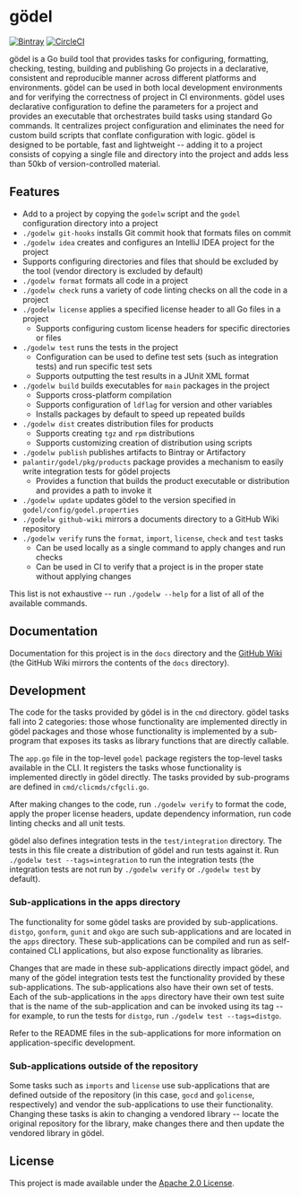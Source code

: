 gödel
=====

[![Bintray](https://img.shields.io/bintray/v/palantir/releases/godel.svg)](https://bintray.com/palantir/releases/godel/_latestVersion)
[![CircleCI](https://circleci.com/gh/palantir/godel.svg?style=shield)](https://circleci.com/gh/palantir/godel)

gödel is a Go build tool that provides tasks for configuring, formatting, checking, testing, building and publishing Go
projects in a declarative, consistent and reproducible manner across different platforms and environments. gödel can be
used in both local development environments and for verifying the correctness of project in CI environments. gödel uses
declarative configuration to define the parameters for a project and provides an executable that orchestrates build
tasks using standard Go commands. It centralizes project configuration and eliminates the need for custom build scripts
that conflate configuration with logic. gödel is designed to be portable, fast and lightweight -- adding it to a project
consists of copying a single file and directory into the project and adds less than 50kb of version-controlled material.

Features
--------
* Add to a project by copying the `godelw` script and the `godel` configuration directory into a project
* `./godelw git-hooks` installs Git commit hook that formats files on commit
* `./godelw idea` creates and configures an IntelliJ IDEA project for the project
* Supports configuring directories and files that should be excluded by the tool (vendor directory is excluded by default)
* `./godelw format` formats all code in a project
* `./godelw check` runs a variety of code linting checks on all the code in a project
* `./godelw license` applies a specified license header to all Go files in a project
  * Supports configuring custom license headers for specific directories or files
* `./godelw test` runs the tests in the project
  * Configuration can be used to define test sets (such as integration tests) and run specific test sets
  * Supports outputting the test results in a JUnit XML format
* `./godelw build` builds executables for `main` packages in the project
  * Supports cross-platform compilation
  * Supports configuration of `ldflag` for version and other variables
  * Installs packages by default to speed up repeated builds
* `./godelw dist` creates distribution files for products
  * Supports creating `tgz` and `rpm` distributions
  * Supports customizing creation of distribution using scripts
* `./godelw publish` publishes artifacts to Bintray or Artifactory
* `palantir/godel/pkg/products` package provides a mechanism to easily write integration tests for gödel projects
  * Provides a function that builds the product executable or distribution and provides a path to invoke it
* `./godelw update` updates gödel to the version specified in `godel/config/godel.properties`
* `./godelw github-wiki` mirrors a documents directory to a GitHub Wiki repository
* `./godelw verify` runs the `format`, `import`, `license`, `check` and `test` tasks
  * Can be used locally as a single command to apply changes and run checks
  * Can be used in CI to verify that a project is in the proper state without applying changes

This list is not exhaustive -- run `./godelw --help` for a list of all of the available commands.

Documentation
-------------
Documentation for this project is in the `docs` directory and the [GitHub Wiki](https://github.com/palantir/godel/wiki)
(the GitHub Wiki mirrors the contents of the `docs` directory).

Development
-----------
The code for the tasks provided by gödel is in the `cmd` directory. gödel tasks fall into 2 categories: those whose
functionality are implemented directly in gödel packages and those whose functionality is implemented by a sub-program
that exposes its tasks as library functions that are directly callable.

The `app.go` file in the top-level `godel` package registers the top-level tasks available in the CLI. It registers the
tasks whose functionality is implemented directly in gödel directly. The tasks provided by sub-programs are defined in
`cmd/clicmds/cfgcli.go`.

After making changes to the code, run `./godelw verify` to format the code, apply the proper license headers, update
dependency information, run code linting checks and all unit tests.

gödel also defines integration tests in the `test/integration` directory. The tests in this file create a distribution
of gödel and run tests against it. Run `./godelw test --tags=integration` to run the integration tests (the integration
tests are not run by `./godelw verify` or `./godelw test` by default).

### Sub-applications in the apps directory
The functionality for some gödel tasks are provided by sub-applications. `distgo`, `gonform`, `gunit` and `okgo` are
such sub-applications and are located in the `apps` directory. These sub-applications can be compiled and run as self-
contained CLI applications, but also expose functionality as libraries.

Changes that are made in these sub-applications directly impact gödel, and many of the gödel integration tests test the
functionality provided by these sub-applications. The sub-applications also have their own set of tests. Each of the
sub-applications in the `apps` directory have their own test suite that is the name of the sub-application and can be
invoked using its tag -- for example, to run the tests for `distgo`, run `./godelw test --tags=distgo`.

Refer to the README files in the sub-applications for more information on application-specific development.

### Sub-applications outside of the repository
Some tasks such as `imports` and `license` use sub-applications that are defined outside of the repository (in this
case, `gocd` and `golicense`, respectively) and vendor the sub-applications to use their functionality. Changing these
tasks is akin to changing a vendored library -- locate the original repository for the library, make changes there and
then update the vendored library in gödel.

License
-------
This project is made available under the [Apache 2.0 License](http://www.apache.org/licenses/LICENSE-2.0).



